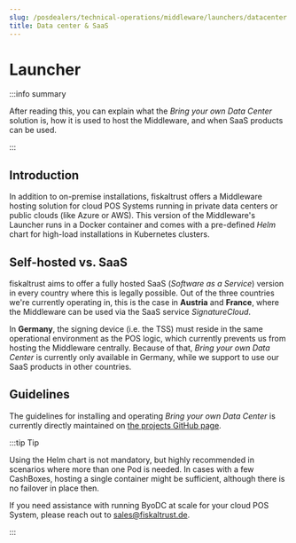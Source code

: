 ```yaml
---
slug: /posdealers/technical-operations/middleware/launchers/datacenter
title: Data center & SaaS
---
```


# Launcher

:::info summary

After reading this, you can explain what the _Bring your own Data Center_ solution is, how it is used to host the Middleware, and when SaaS products can be used.

:::

## Introduction
In addition to on-premise installations, fiskaltrust offers a Middleware hosting solution for cloud POS Systems running in private data centers or public clouds (like Azure or AWS). This version of the Middleware's Launcher runs in a Docker container and comes with a pre-defined _Helm_ chart for high-load installations in Kubernetes clusters.


## Self-hosted vs. SaaS
fiskaltrust aims to offer a fully hosted SaaS (_Software as a Service_) version in every country where this is legally possible. Out of the three countries we're currently operating in, this is the case in **Austria** and **France**, where the Middleware can be used via the SaaS service _SignatureCloud_.

In **Germany**, the signing device (i.e. the TSS) must reside in the same operational environment as the POS logic, which currently prevents us from hosting the Middleware centrally. Because of that, _Bring your own Data Center_ is currently only available in Germany, while we support to use our SaaS products in other countries.

## Guidelines
The guidelines for installing and operating _Bring your own Data Center_ is currently directly maintained on [the projects GitHub page](https://github.com/fiskaltrust/product-de-bring-your-own-datacenter).

:::tip Tip

Using the Helm chart is not mandatory, but highly recommended in scenarios where more than one Pod is needed. In cases with a few CashBoxes, hosting a single container might be sufficient, although there is no failover in place then.

If you need assistance with running ByoDC at scale for your cloud POS System, please reach out to sales@fiskaltrust.de.

:::